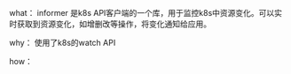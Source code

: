 what：
informer 是k8s API客户端的一个库，用于监控k8s中资源变化。可以实时获取到资源变化，如增删改等操作，将变化通知给应用。

why：
使用了k8s的watch API

how：